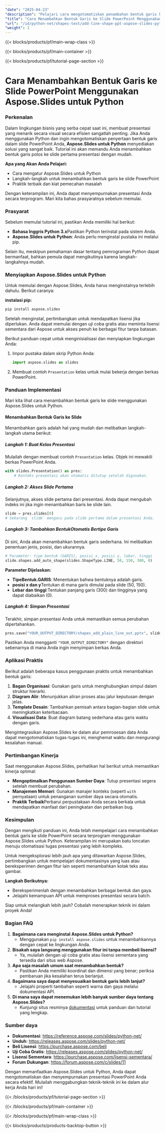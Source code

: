 ```yaml
---
"date": "2025-04-23"
"description": "Pelajari cara mengotomatiskan penambahan bentuk garis ke slide PowerPoint menggunakan Aspose.Slides di Python, menyempurnakan presentasi Anda dengan mudah."
"title": "Cara Menambahkan Bentuk Garis ke Slide PowerPoint Menggunakan Aspose.Slides untuk Python"
"url": "/id/python-net/shapes-text/add-line-shape-ppt-aspose-slides-python/"
"weight": 1
---
```


{{< blocks/products/pf/main-wrap-class >}}

{{< blocks/products/pf/main-container >}}

{{< blocks/products/pf/tutorial-page-section >}}
# Cara Menambahkan Bentuk Garis ke Slide PowerPoint Menggunakan Aspose.Slides untuk Python

### Perkenalan

Dalam lingkungan bisnis yang serba cepat saat ini, membuat presentasi yang menarik secara visual secara efisien sangatlah penting. Jika Anda menggunakan Python dan ingin mengotomatiskan penyertaan bentuk garis dalam slide PowerPoint Anda, **Aspose.Slides untuk Python** menyediakan solusi yang sangat baik. Tutorial ini akan memandu Anda menambahkan bentuk garis polos ke slide pertama presentasi dengan mudah.

**Apa yang Akan Anda Pelajari:**
- Cara mengatur Aspose.Slides untuk Python
- Langkah-langkah untuk menambahkan bentuk garis ke slide PowerPoint
- Praktik terbaik dan kiat pemecahan masalah

Dengan keterampilan ini, Anda dapat menyempurnakan presentasi Anda secara terprogram. Mari kita bahas prasyaratnya sebelum memulai.

### Prasyarat

Sebelum memulai tutorial ini, pastikan Anda memiliki hal berikut:
- **Bahasa Inggris Python 3.x**Pastikan Python terinstal pada sistem Anda.
- **Aspose.Slides untuk Python**: Anda perlu menginstal pustaka ini melalui pip.

Selain itu, meskipun pemahaman dasar tentang pemrograman Python dapat bermanfaat, bahkan pemula dapat mengikutinya karena langkah-langkahnya mudah.

### Menyiapkan Aspose.Slides untuk Python

Untuk memulai dengan Aspose.Slides, Anda harus menginstalnya terlebih dahulu. Berikut caranya:

**instalasi pip:**

```bash
pip install aspose.slides
```

Setelah menginstal, pertimbangkan untuk mendapatkan lisensi jika diperlukan. Anda dapat memulai dengan uji coba gratis atau meminta lisensi sementara dari Aspose untuk akses penuh ke berbagai fitur tanpa batasan.

Berikut panduan cepat untuk menginisialisasi dan menyiapkan lingkungan Anda:

1. Impor pustaka dalam skrip Python Anda:
   ```python
   import aspose.slides as slides
   ```

2. Membuat contoh `Presentation` kelas untuk mulai bekerja dengan berkas PowerPoint.

### Panduan Implementasi

Mari kita lihat cara menambahkan bentuk garis ke slide menggunakan Aspose.Slides untuk Python.

#### Menambahkan Bentuk Garis ke Slide

Menambahkan garis adalah hal yang mudah dan melibatkan langkah-langkah utama berikut:

##### Langkah 1: Buat Kelas Presentasi
Mulailah dengan membuat contoh `Presentation` kelas. Objek ini mewakili berkas PowerPoint Anda.
```python
with slides.Presentation() as pres:
    # Konteks presentasi akan otomatis ditutup setelah digunakan.
```

##### Langkah 2: Akses Slide Pertama

Selanjutnya, akses slide pertama dari presentasi. Anda dapat mengubah indeks ini jika ingin menambahkan baris ke slide lain.
```python
slide = pres.slides[0]
# Sekarang `slide` mengacu pada slide pertama dalam presentasi Anda.
```

##### Langkah 3: Tambahkan BentukOtomatis Bertipe Garis

Di sini, Anda akan menambahkan bentuk garis sederhana. Ini melibatkan penentuan jenis, posisi, dan ukurannya.
```python
# Parameter: tipe bentuk (GARIS), posisi x, posisi y, lebar, tinggi
slide.shapes.add_auto_shape(slides.ShapeType.LINE, 50, 150, 300, 0)
```

**Parameter Dijelaskan:**
- **TipeBentuk.GARIS**: Menentukan bahwa bentuknya adalah garis.
- **posisi x dan y**Tentukan di mana garis dimulai pada slide (50, 150).
- **Lebar dan tinggi**:Tentukan panjang garis (300) dan tingginya yang dapat diabaikan (0).

##### Langkah 4: Simpan Presentasi

Terakhir, simpan presentasi Anda untuk memastikan semua perubahan dipertahankan.
```python
pres.save("YOUR_OUTPUT_DIRECTORY/shapes_add_plain_line_out.pptx", slides.export.SaveFormat.PPTX)
```

Pastikan Anda mengganti `"YOUR_OUTPUT_DIRECTORY"` dengan direktori sebenarnya di mana Anda ingin menyimpan berkas Anda.

### Aplikasi Praktis

Berikut adalah beberapa kasus penggunaan praktis untuk menambahkan bentuk garis:
1. **Bagan Organisasi**: Gunakan garis untuk menghubungkan simpul dalam struktur hierarki.
2. **Diagram Alir**: Menunjukkan aliran proses atau jalur keputusan dengan jelas.
3. **Template Desain**: Tambahkan pemisah antara bagian-bagian slide untuk meningkatkan keterbacaan.
4. **Visualisasi Data**: Buat diagram batang sederhana atau garis waktu dengan garis.

Mengintegrasikan Aspose.Slides ke dalam alur pemrosesan data Anda dapat mengotomatiskan tugas-tugas ini, menghemat waktu dan mengurangi kesalahan manual.

### Pertimbangan Kinerja

Saat menggunakan Aspose.Slides, perhatikan hal berikut untuk memastikan kinerja optimal:
- **Mengoptimalkan Penggunaan Sumber Daya**: Tutup presentasi segera setelah membuat perubahan.
- **Manajemen Memori**: Gunakan manajer konteks (seperti `with` pernyataan) untuk penanganan sumber daya secara otomatis.
- **Praktik Terbaik**Perbarui perpustakaan Anda secara berkala untuk mendapatkan manfaat dari peningkatan dan perbaikan bug.

### Kesimpulan

Dengan mengikuti panduan ini, Anda telah mempelajari cara menambahkan bentuk garis ke slide PowerPoint secara terprogram menggunakan Aspose.Slides untuk Python. Keterampilan ini merupakan batu loncatan menuju otomatisasi tugas presentasi yang lebih kompleks.

Untuk mengeksplorasi lebih jauh apa yang ditawarkan Aspose.Slides, pertimbangkan untuk mempelajari dokumentasinya yang luas atau bereksperimen dengan fitur lain seperti menambahkan kotak teks atau gambar.

**Langkah Berikutnya:**
- Bereksperimenlah dengan menambahkan berbagai bentuk dan gaya.
- Jelajahi kemampuan API untuk memproses presentasi secara batch.

Siap untuk melangkah lebih jauh? Cobalah menerapkan teknik ini dalam proyek Anda!

### Bagian FAQ

1. **Bagaimana cara menginstal Aspose.Slides untuk Python?**
   - Menggunakan `pip install aspose.slides` untuk menambahkannya dengan cepat ke lingkungan Anda.
2. **Bisakah saya langsung menggunakan fitur ini tanpa membeli lisensi?**
   - Ya, mulailah dengan uji coba gratis atau lisensi sementara yang tersedia dari situs web Aspose.
3. **Apa saja masalah umum saat menambahkan bentuk?**
   - Pastikan Anda memiliki koordinat dan dimensi yang benar; periksa pembaruan jika kesalahan terus berlanjut.
4. **Bagaimana saya dapat menyesuaikan bentuk garis lebih lanjut?**
   - Jelajahi properti tambahan seperti warna dan gaya melalui dokumentasi API.
5. **Di mana saya dapat menemukan lebih banyak sumber daya tentang Aspose.Slides?**
   - Kunjungi situs resminya [dokumentasi](https://reference.aspose.com/slides/python-net/) untuk panduan dan tutorial yang lengkap.

### Sumber daya
- **Dokumentasi**: https://reference.aspose.com/slides/python-net/
- **Unduh**: https://releases.aspose.com/slides/python-net/
- **Beli Lisensi**: https://purchase.aspose.com/beli
- **Uji Coba Gratis**: https://releases.aspose.com/slides/python-net/
- **Lisensi Sementara**: https://purchase.aspose.com/lisensi-sementara/
- **Forum Dukungan**: https://forum.aspose.com/c/slides/11

Dengan memanfaatkan Aspose.Slides untuk Python, Anda dapat mengotomatiskan dan menyempurnakan presentasi PowerPoint Anda secara efektif. Mulailah menggabungkan teknik-teknik ini ke dalam alur kerja Anda hari ini!

{{< /blocks/products/pf/tutorial-page-section >}}

{{< /blocks/products/pf/main-container >}}

{{< /blocks/products/pf/main-wrap-class >}}

{{< blocks/products/products-backtop-button >}}